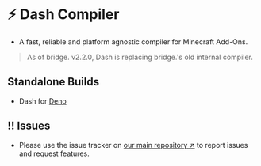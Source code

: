 # ⚡️ Dash Compiler

-   A fast, reliable and platform agnostic compiler for Minecraft Add-Ons.

> As of bridge. v2.2.0, Dash is replacing bridge.'s old internal compiler.


## Standalone Builds

- Dash for [Deno](https://github.com/bridge-core/deno-dash-compiler)

## ‼️ Issues

-   Please use the issue tracker on [our main repository ↗️](https://github.com/bridge-core/editor) to report issues and request features.
